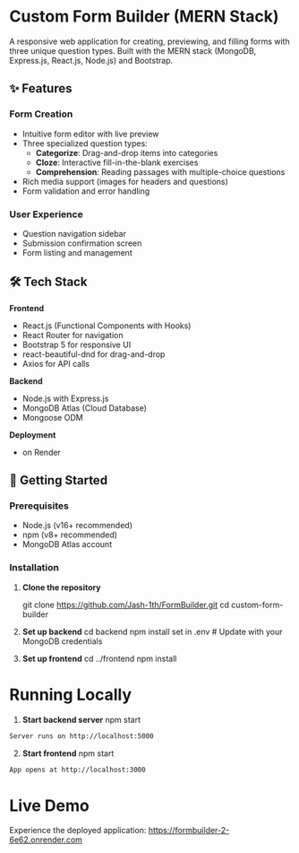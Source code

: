 # Custom Form Builder (MERN Stack)



A responsive web application for creating, previewing, and filling forms with three unique question types. Built with the MERN stack (MongoDB, Express.js, React.js, Node.js) and Bootstrap.

## ✨ Features

### Form Creation
- Intuitive form editor with live preview
- Three specialized question types:
  - **Categorize**: Drag-and-drop items into categories
  - **Cloze**: Interactive fill-in-the-blank exercises
  - **Comprehension**: Reading passages with multiple-choice questions
- Rich media support (images for headers and questions)
- Form validation and error handling

### User Experience
- Question navigation sidebar
- Submission confirmation screen
- Form listing and management

## 🛠 Tech Stack

**Frontend**  
- React.js (Functional Components with Hooks)
- React Router for navigation
- Bootstrap 5 for responsive UI
- react-beautiful-dnd for drag-and-drop
- Axios for API calls

**Backend**  
- Node.js with Express.js
- MongoDB Atlas (Cloud Database)
- Mongoose ODM

**Deployment**  
- on Render


## 🚀 Getting Started

### Prerequisites
- Node.js (v16+ recommended)
- npm (v8+ recommended)
- MongoDB Atlas account

### Installation

1. **Clone the repository**
   
   git clone https://github.com/Jash-1th/FormBuilder.git
   cd custom-form-builder
2. **Set up backend**
   cd backend
   npm install
   set in .env  # Update with your MongoDB credentials
3. **Set up frontend**
   cd ../frontend
   npm  install
# Running Locally
1. **Start backend server**
   npm start
``` bash
Server runs on http://localhost:5000
```
2. **Start frontend**
  npm start
``` bash
App opens at http://localhost:3000
```
# Live Demo
Experience the deployed application: https://formbuilder-2-6e62.onrender.com

